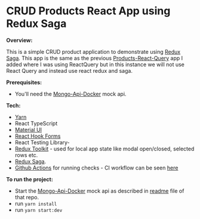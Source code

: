 # CRUD Products React App using Redux Saga


**Overview:**

This is a simple CRUD product application to demonstrate using [Redux Saga](https://redux-saga.js.org/). This app is  the same as the previous [Products-React-Query](https://github.com/loanburger/products-react-query) app I added where I was using ReactQuery but in this instance we will not use React Query and instead use react redux and saga.

**Prerequisites:**

- You'll need the [Mongo-Api-Docker](https://github.com/loanburger/Mongo-Api-Docker) mock api.

**Tech:**

- [Yarn](https://yarnpkg.com/)
- React TypeScript
- [Material UI](https://mui.com/getting-started/installation/)
- [React Hook Forms](https://react-hook-form.com)
- React Testing Library-
- [Redux Toolkit](https://redux-toolkit.js.org/) - used for local app state like modal open/closed, selected rows etc.
- [Redux Saga](https://redux-saga.js.org/).
- [Github Actions](https://github.com/features/actions) for running checks - CI workflow can be seen [here](https://github.com/loanburger/products-redux-saga/blob/main/.github/workflows/build_test_react.yml)

**To run the project:**

- Start the [Mongo-Api-Docker](https://github.com/loanburger/Mongo-Api-Docker) mock api as described in [readme](https://github.com/loanburger/Mongo-Api-Docker/blob/master/README.MD) file of that repo.
- run `yarn install`
- run `yarn start:dev`
